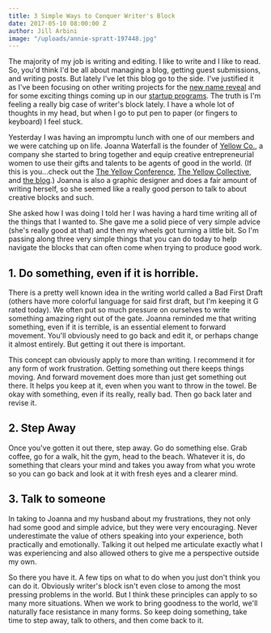 ```yaml
---
title: 3 Simple Ways to Conquer Writer's Block
date: 2017-05-10 08:00:00 Z
author: Jill Arbini
image: "/uploads/annie-spratt-197448.jpg"
---
```


The majority of my job is writing and editing. I like to write and I like to read. So, you'd think I'd be all about managing a blog, getting guest submissions, and writing posts. But lately I've let this blog go to the side. I've justified it as I've been focusing on other writing projects for the [new name reveal](https://wayfare.io/goodbyehelloparty/) and for some exciting things coming up in our [startup programs](https://wayfare.io/startups/). The truth is I'm feeling a really big case of writer's block lately. I have a whole lot of thoughts in my head, but when I go to put pen to paper (or fingers to keyboard) I feel stuck. <!-- more -->

Yesterday I was having an impromptu lunch with one of our members and we were catching up on life. Joanna Waterfall is the founder of [Yellow Co.](http://yellowco.co), a company she started to bring together and equip creative entrepreneurial women to use their gifts and talents to be agents of good in the world. (If this is you...check out the [The Yellow Conference](http://yellowco.co/conference/), [The Yellow Collective](http://yellowcollective.co), and [the blog](http://yellowco.co/blog/).) Joanna is also a graphic designer and does a fair amount of writing herself, so she seemed like a really good person to talk to about creative blocks and such. 

She asked how I was doing I told her I was having a hard time writing all of the things that I wanted to. She gave me a solid piece of very simple advice (she's really good at that) and then my wheels got turning a little bit. So I'm passing along three very simple things that you can do today to help navigate the blocks that can often come when trying to produce good work. 

## 1. Do something, even if it is horrible. 
There is a pretty well known idea in the writing world called a Bad First Draft (others have more colorful language for said first draft, but I'm keeping it G rated today). We often put so much pressure on ourselves to write something amazing right out of the gate. Joanna reminded me that writing something, even if it is terrible, is an essential element to forward movement. You'll obviously need to go back and edit it, or perhaps change it almost entirely. But getting it out there is important. 

This concept can obviously apply to more than writing. I recommend it for any form of work frustration. Getting something out there keeps things moving. And forward movement does more than just get something out there. It helps you keep at it, even when you want to throw in the towel. Be okay with something, even if its really, really bad. Then go back later and revise it.

## 2. Step Away
Once you've gotten it out there, step away. Go do something else. Grab coffee, go for a walk, hit the gym, head to the beach. Whatever it is, do something that clears your mind and takes you away from what you wrote so you can go back and look at it with fresh eyes and a clearer mind.

## 3. Talk to someone
In taking to Joanna and my husband about my frustrations, they not only had some good and simple advice, but they were very encouraging. Never underestimate the value of others speaking into your experience, both practically and emotionally. Talking it out helped me articulate exactly what I was experiencing and also allowed others to give me a perspective outside my own. 

So there you have it. A few tips on what to do when you just don't think you can do it. Obviously writer's block isn't even close to among the most pressing problems in the world. But I think these principles can apply to so many more situations. When we work to bring goodness to the world, we'll naturally face resistance in many forms. So keep doing something, take time to step away, talk to others, and then come back to it.
 